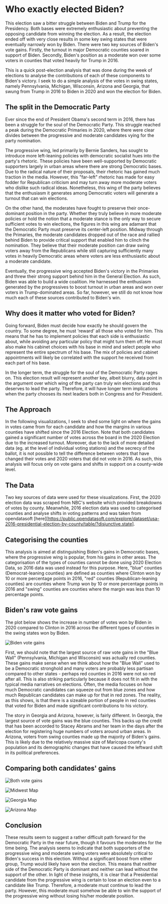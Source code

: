 # Who exactly elected Biden?

This election saw a bitter struggle between Biden and Trump for the Presidency. Both bases were extremely enthusiastic about preventing the opposing candidate from winning the election. As a result, the election ended off with very close results in some key swing states that were eventually narrowly won by Biden. There were two key sources of Biden's vote gains. Firstly, the turnout in major Democratic counties soared in support of Biden. Secondly, Biden's position as a moderate won over some voters in counties that voted heavily for Trump in 2016. 

This is a quick post-election analysis that was done during the week of elections to analyse the contributions of each of these components to Biden's victory. I seek to do a simple analysis of the votes in swing states, namely Pennsylvania, Michigan, Wisconsin, Arizona and Georgia, that swung from Trump in 2016 to Biden in 2020 and won the election for Biden.

## The split in the Democratic Party

Ever since the end of President Obama's second term in 2016, there has been a struggle for the soul of the Democratic Party. This struggle reached a peak during the Democratic Primaries in 2020, where there were clear divides between the progressive and moderate candidates vying for the party nomination.

The progressive wing, led primarily by Bernie Sanders, has sought to introduce more left-leaning policies with democratic socialist hues into the party's rhetoric. These policies have been well-supported by Democratic supporters largely in urban areas where there are strong Democratic bases. Due to the radical nature of their proposals, their rhetoric has gained much traction in the media. However, this "far-left" rhetoric has made for easy fodder for Republican criticism and may turn away more moderate voters who dislike such radical ideas. Nonetheless, this wing of the party believes that the enthusiasm it generates among Democratic voters will generate a turnout that can win elections. 

On the other hand, the moderates have fought to preserve their once-dominant position in the party. Whether they truly believe in more moderate policies or hold the notion that a moderate stance is the only way to secure sufficient votes to win elections, the figures in this wing are adamant that the Democratic Party must preserve its center-left position. Midway through the Primaries, the moderate candidates dropped out of the race and rallied behind Biden to provide critical support that enabled him to clinch the nomination. They believe that their moderate position can draw swing voters away from the Republicans while still capturing sufficiently many votes in heavily Democratic areas where voters are less enthusiastic about a moderate candidate.

Eventually, the progressive wing accepted Biden's victory in the Primaries and threw their strong support behind him in the General Election. As such, Biden was able to build a wide coalition. He harnessed the enthusiasm generated by the progressives to boost turnout in urban areas and won over voters in Trump-dominated areas. So far, however, we still do not know how much each of these sources contributed to Biden's win. 

## Why does it matter who voted for Biden?

Going forward, Biden must decide how exactly he should govern the country. To some degree, he must 'reward' all those who voted for him. This means that he has to implement policies that each side is enthusiastic about, while avoiding any particular policy that might turn them off. He must also make his cabinet choices with his base in mind and select people who represent the entire spectrum of his base. The mix of policies and cabinet appointments will likely be correlated with the support he received from each part of his base. 

In the longer term, the struggle for the soul of the Democratic Party rages on. This election result will represent another key, albeit blurry, data point in the argument over which wing of the party can truly win elections and thus deserves to lead the party. Therefore, it will have longer term implications when the party chooses its next leaders both in Congress and for President. 

## The Approach

In the following visualizations, I seek to shed some light on where the gains in votes came from for each candidate and how the margins in various counties have shifted since the 2016 Election. Note that both candidates gained a significant number of votes across the board in the 2020 Election due to the increased turnout. Moreover, due to the lack of more detailed data (eg. at the level of individual voting stations) and the secrecy of the ballot, it is not possible to tell the difference between voters that have changed their votes and 2020 voters that did not vote in 2016. As such, this analysis will focus only on vote gains and shifts in support on a county-wide level.  

## The Data

Two key sources of data were used for these visualizations. First, the 2020 election data was scraped from NBC's website which provided breakdowns of votes by county. Meanwhile, 2016 election data was used to categorised counties and analyse shifts in voting patterns and was taken from opendatasoft [here][https://public.opendatasoft.com/explore/dataset/usa-2016-presidential-election-by-county/table/?disjunctive.state]. 

## Categorising the counties

This analysis is aimed at distinguishing Biden's gains in Democratic bases, where the progressive wing is popular, from his gains in other areas. The categorisation of the types of counties cannot be done using 2020 Election Data, so 2016 data was used instead for this purpose. Here, "blue" counties (Democrat-leaning counties) are defined as counties where Clinton won by 10 or more percentage points in 2016, "red" counties (Republican-leaning counties) are counties where Trump won by 10 or more percentage points in 2016 and "swing" counties are counties where the margin was less than 10 percentage points. 

## Biden's raw vote gains

The plot below shows the increase in number of votes won by Biden in 2020 compared to Clinton in 2016 across the different types of counties in the swing states won by Biden.

![Biden vote gains](https://github.com/vivekkw/election_20/raw/main/biden_votes.png)

First, we should note that the largest source of raw vote gains in the "Blue Wall" (Pennsylvania, Michigan and Wisconsin) was actually red counties. These gains make sense when we think about how the "Blue Wall" used to be a Democratic stronghold and many voters are probably less partisan compared to other states - perhaps red counties in 2016 were not so red after all. This is also striking particularly because it does not fit in with the typical media narratives on elections. Often, the media focuses on how much Democratic candidates can squeeze out from blue zones and how much Republican candidates can make up for that in red zones. The reality, as this shows, is that there is a sizeable portion of people in red counties that voted for Biden and made significant contributions to his victory. 

The story in Georgia and Arizona, however, is fairly different. In Georgia, the largest source of vote gains was the blue counties. This backs up the credit that has been accorded to Stacey Abrams and her team in the days after the election for registering huge numbers of voters around urban areas. In Arizona, voters from swing counties made up the majority of Biden's gains. This is likely due to the relatively massive size of Maricopa county's population and its demographic changes that have caused the leftward shift in its political preferences. 

## Comparing both candidates' gains

![Both vote gains](https://github.com/vivekkw/election_20/raw/main/both_votes.png)

![Midwest Map](https://github.com/vivekkw/election_20/raw/main/midwest.png)

![Georgia Map](https://github.com/vivekkw/election_20/raw/main/georgia.png)

![Arizona Map](https://github.com/vivekkw/election_20/raw/main/arizona.png)


## Conclusion

These results seem to suggest a rather difficult path forward for the Democratic Party in the near future, though it favours the moderates for the time being. The analysis seems to indicate that both supporters of the progressive wing and moderate swing voters were absolutely critical to Biden's success in this election. Without a significant boost from either group, Trump would likely have won the election. This means that neither side of the Democratic Party is dominant and neither can lead without the support of the other. In light of these insights, it is clear that a Presidential candidate from the progressive wing is certain to lose an election even to a candidate like Trump. Therefore, a moderate must continue to lead the party. However, this moderate must somehow be able to win the support of the progressive wing without losing his/her moderate position. 

